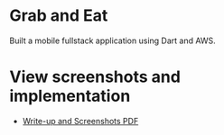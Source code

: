 # Grab and Eat

Built a mobile fullstack application using Dart and AWS.

# View screenshots and implementation

- [Write-up and Screenshots PDF](https://github.com/MohammadAli896/todo-react-native-app/blob/main/Mohammad%20Ali%20-%20Lab%205%20Submission.pdf)
